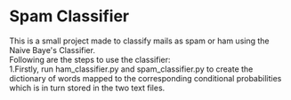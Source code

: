 # Spam Classifier
This is a small project made to classify mails as spam or ham using the Naive Baye's Classifier.<br/>
Following are the steps to use the classifier:<br/>
1.Firstly, run ham_classifier.py and spam_classifier.py to create the dictionary of words mapped to the  corresponding conditional probabilities which is in turn stored in the two text files. 



